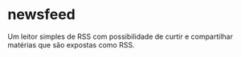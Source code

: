 # newsfeed
Um leitor simples de RSS com possibilidade de curtir e compartilhar matérias que são expostas como RSS.
